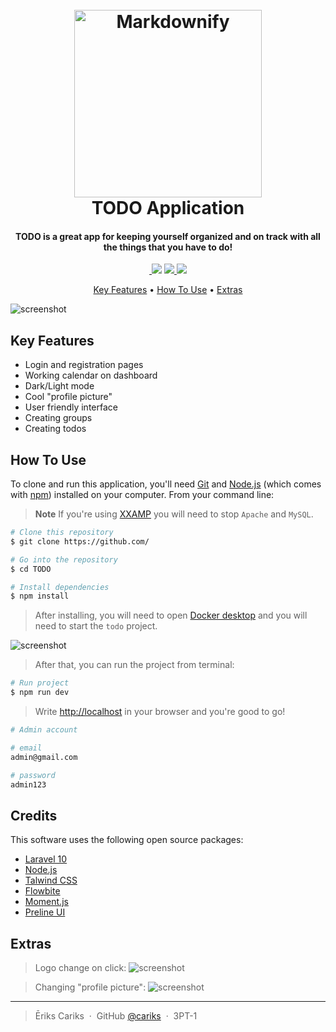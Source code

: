 
<h1 align="center">
  <br>
  <a><img src="https://i.imgur.com/uMkSLJE.png" alt="Markdownify" width="300"></a>
  <br>
  TODO Application
  <br>
</h1>

<h4 align="center">TODO is a great app for keeping yourself 
organized and on track with all the things that you have to do!</h4>

<p align="center">
  <a href="#">
    <img src="https://img.shields.io/badge/Laravel-FF2D20?style=for-the-badge&logo=laravel&logoColor=white"
         alt="">
  </a>
  <a href="#"><img src="https://img.shields.io/badge/Vue.js-35495E?style=for-the-badge&logo=vue.js&logoColor=4FC08D"></a>
  <a href="#">
      <img src="https://img.shields.io/badge/Tailwind_CSS-38B2AC?style=for-the-badge&logo=tailwind-css&logoColor=white">
  </a>
  <a href="#">
    <img src="https://img.shields.io/badge/PHP-777BB4?style=for-the-badge&logo=php&logoColor=white">
  </a>
</p>

<p align="center">
  <a href="#key-features">Key Features</a> •
  <a href="#how-to-use">How To Use</a> •
  <a href="#extras">Extras</a>
</p>

![screenshot](https://s2.ezgif.com/tmp/ezgif-2-d4685158ef.gif)



## Key Features

* Login and registration pages
* Working calendar on dashboard
* Dark/Light mode
* Cool "profile picture"
* User friendly interface
* Creating groups
* Creating todos


## How To Use

To clone and run this application, you'll need [Git](https://git-scm.com) and [Node.js](https://nodejs.org/en/download/) (which comes with [npm](http://npmjs.com)) installed on your computer. From your command line:

> **Note**
> If you're using [XXAMP](https://www.apachefriends.org//) you will need to stop `Apache` and `MySQL`.

```bash
# Clone this repository
$ git clone https://github.com/

# Go into the repository
$ cd TODO

# Install dependencies
$ npm install
```

> After installing, you will need to open [Docker desktop](https://www.docker.com/products/docker-desktop/) and you will need to start the `todo` project.

![screenshot](https://i.imgur.com/aWWXnyg.png)

> After that, you can run the project from terminal:

```bash
# Run project
$ npm run dev
```

> Write [http://localhost](http://localhost/) 
in your browser and you're good to go!

```bash
# Admin account

# email
admin@gmail.com

# password
admin123
```

## Credits

This software uses the following open source packages:

- [Laravel 10](https://laravel.com/)
- [Node.js](https://nodejs.org/)
- [Talwind CSS](https://tailwindcss.com/)
- [Flowbite](https://flowbite.com/)
- [Moment.js](https://momentjs.com/)
- [Preline UI](https://preline.co/)

## Extras
> Logo change on click:
![screenshot](https://s2.ezgif.com/tmp/ezgif-2-24928ba904.gif)

> Changing "profile picture":
![screenshot](https://s2.ezgif.com/tmp/ezgif-2-96a3290081.gif)


---

> Ēriks Cariks &nbsp;&middot;&nbsp;
> GitHub [@cariks](https://github.com/cariks) &nbsp;&middot;&nbsp;
> 3PT-1

